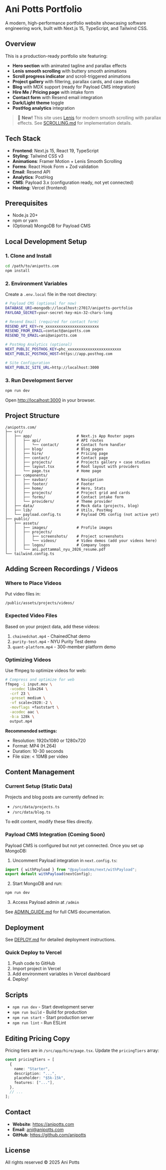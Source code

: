 # Ani Potts Portfolio

A modern, high-performance portfolio website showcasing software engineering work, built with Next.js 15, TypeScript, and Tailwind CSS.

## Overview

This is a production-ready portfolio site featuring:

- **Hero section** with animated tagline and parallax effects
- **Lenis smooth scrolling** with buttery smooth animations
- **Scroll progress indicator** and scroll-triggered animations
- **Project gallery** with filtering, parallax cards, and case studies
- **Blog** with MDX support (ready for Payload CMS integration)
- **Hire Me / Pricing page** with intake form
- **Contact form** with Resend email integration
- **Dark/Light theme** toggle
- **PostHog analytics** integration

> 🎨 **New!** This site uses [Lenis](https://github.com/darkroomengineering/lenis) for modern smooth scrolling with parallax effects. See [SCROLLING.md](./SCROLLING.md) for implementation details.

## Tech Stack

- **Frontend**: Next.js 15, React 19, TypeScript
- **Styling**: Tailwind CSS v3
- **Animations**: Framer Motion + Lenis Smooth Scrolling
- **Forms**: React Hook Form + Zod validation
- **Email**: Resend API
- **Analytics**: PostHog
- **CMS**: Payload 3.x (configuration ready, not yet connected)
- **Hosting**: Vercel (frontend)

## Prerequisites

- Node.js 20+
- npm or yarn
- (Optional) MongoDB for Payload CMS

## Local Development Setup

### 1. Clone and Install

```bash
cd /path/to/anipotts.com
npm install
```

### 2. Environment Variables

Create a `.env.local` file in the root directory:

```bash
# Payload CMS (optional for now)
DATABASE_URI=mongodb://localhost:27017/anipotts-portfolio
PAYLOAD_SECRET=your-secret-key-min-32-chars-long

# Resend Email (required for contact form)
RESEND_API_KEY=re_xxxxxxxxxxxxxxxxxxxxxxxx
RESEND_FROM_EMAIL=contact@anipotts.com
RESEND_TO_EMAIL=ani@anipotts.com

# PostHog Analytics (optional)
NEXT_PUBLIC_POSTHOG_KEY=phc_xxxxxxxxxxxxxxxxxxxxxxxx
NEXT_PUBLIC_POSTHOG_HOST=https://app.posthog.com

# Site Configuration
NEXT_PUBLIC_SITE_URL=http://localhost:3000
```

### 3. Run Development Server

```bash
npm run dev
```

Open [http://localhost:3000](http://localhost:3000) in your browser.

## Project Structure

```
/anipotts.com/
├── src/
│   ├── app/                    # Next.js App Router pages
│   │   ├── api/                # API routes
│   │   │   └── contact/        # Contact form handler
│   │   ├── blog/               # Blog pages
│   │   ├── hire/               # Pricing page
│   │   ├── contact/            # Contact page
│   │   ├── projects/           # Projects gallery + case studies
│   │   ├── layout.tsx          # Root layout with providers
│   │   └── page.tsx            # Home page
│   ├── components/
│   │   ├── navbar/             # Navigation
│   │   ├── footer/             # Footer
│   │   ├── home/               # Hero, Stats
│   │   ├── projects/           # Project grid and cards
│   │   ├── forms/              # Contact intake form
│   │   └── providers/          # Theme provider
│   ├── data/                   # Mock data (projects, blog)
│   ├── lib/                    # Utils, PostHog
│   └── payload.config.ts       # Payload CMS config (not active yet)
├── public/
│   ├── assets/
│   │   ├── images/             # Profile images
│   │   ├── projects/
│   │   │   ├── screenshots/    # Project screenshots
│   │   │   └── videos/         # Video demos (add your videos here)
│   │   ├── logos/              # Company logos
│   │   └── ani.pottammal_nyu_2026_resume.pdf
└── tailwind.config.ts
```

## Adding Screen Recordings / Videos

### Where to Place Videos

Put video files in:

```
/public/assets/projects/videos/
```

### Expected Video Files

Based on your project data, add these videos:

1. `chainedchat.mp4` - ChainedChat demo
2. `purity-test.mp4` - NYU Purity Test demo
3. `quant-platform.mp4` - 300-member platform demo

### Optimizing Videos

Use ffmpeg to optimize videos for web:

```bash
# Compress and optimize for web
ffmpeg -i input.mov \
  -vcodec libx264 \
  -crf 23 \
  -preset medium \
  -vf scale=1920:-2 \
  -movflags +faststart \
  -acodec aac \
  -b:a 128k \
  output.mp4
```

**Recommended settings:**

- Resolution: 1920x1080 or 1280x720
- Format: MP4 (H.264)
- Duration: 10-30 seconds
- File size: < 10MB per video

## Content Management

### Current Setup (Static Data)

Projects and blog posts are currently defined in:

- `/src/data/projects.ts`
- `/src/data/blog.ts`

To edit content, modify these files directly.

### Payload CMS Integration (Coming Soon)

Payload CMS is configured but not yet connected. Once you set up MongoDB:

1. Uncomment Payload integration in `next.config.ts`:

```typescript
import { withPayload } from "@payloadcms/next/withPayload";
export default withPayload(nextConfig);
```

2. Start MongoDB and run:

```bash
npm run dev
```

3. Access Payload admin at `/admin`

See [ADMIN_GUIDE.md](./ADMIN_GUIDE.md) for full CMS documentation.

## Deployment

See [DEPLOY.md](./DEPLOY.md) for detailed deployment instructions.

### Quick Deploy to Vercel

1. Push code to GitHub
2. Import project in Vercel
3. Add environment variables in Vercel dashboard
4. Deploy!

## Scripts

- `npm run dev` - Start development server
- `npm run build` - Build for production
- `npm run start` - Start production server
- `npm run lint` - Run ESLint

## Editing Pricing Copy

Pricing tiers are in `/src/app/hire/page.tsx`. Update the `pricingTiers` array:

```typescript
const pricingTiers = [
  {
    name: "Starter",
    description: "...",
    placeholder: "$5k-15k",
    features: ["..."],
  },
  // ...
];
```

## Contact

- **Website**: https://anipotts.com
- **Email**: ani@anipotts.com
- **GitHub**: https://github.com/anipotts

## License

All rights reserved © 2025 Ani Potts
